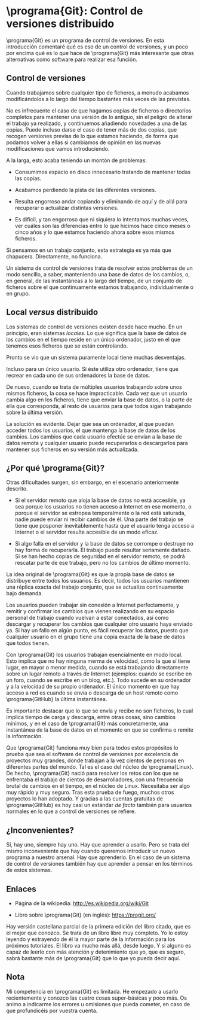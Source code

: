 # \programa{Git}: Control de versiones distribuido
\programa{Git} es un programa de control de versiones. En esta introducción
comentaré qué es eso de un control de versiones, y un poco por
encima qué es lo que hace de \programa{Git} más interesante que otras
alternativas como software para realizar esa función.

## Control de versiones
Cuando trabajamos sobre cualquier tipo de ficheros, a menudo acabamos
modificándolos a lo largo del tiempo bastantes más veces de las previstas.

No es infrecuente el caso de que hagamos copias de ficheros o directorios 
completos para mantener una versión de lo antiguo, sin el peligro de alterar
el trabajo ya realizado, y continuemos añadiendo novedades a una de las
copias. Puede incluso darse el caso de tener más de dos copias, que recogen
versiones previas de lo que estamos haciendo, de forma que podamos volver
a ellas si cambiamos de opinión en las nuevas modificaciones que vamos
introduciendo.

A la larga, esto acaba teniendo un montón de problemas:

- Consumimos espacio en disco innecesario tratando de mantener todas las 
  copias.

- Acabamos perdiendo la pista de las diferentes versiones.

- Resulta engorroso andar copiando y eliminando de aquí y de allá para
  recuperar o actualizar distintas versiones.

- Es difícil, y tan engorroso que ni siquiera lo intentamos muchas veces,
  ver cuáles son las diferencias entre lo que hicimos hace cinco meses
  o cinco años y lo que estamos haciendo ahora sobre esos mismos ficheros.

Si pensamos en un trabajo conjunto, esta estrategia es ya más que chapucera.
Directamente, no funciona.

Un sistema de control de versiones trata de resolver estos problemas de un modo
sencillo, a saber, manteniendo una base de datos de los cambios, o, en general,
de las instantáneas a lo largo del tiempo, de un conjunto de ficheros sobre el
que continuamente estamos trabajando, individualmente o en grupo.

## Local _versus_ distribuido
Los sistemas de control de versiones existen desde hace mucho. En un principio,
eran sistemas _locales_. Lo que significa que la base de datos de los cambios
en el tiempo reside en un único ordenador, justo en el que tenemos 
esos ficheros que se están controlando.

Pronto se vio que un sistema puramente local tiene muchas desventajas.

Incluso para un único usuario. Si éste utiliza otro ordenador, tiene que recrear
en cada uno de sus ordenadores la base de datos.

De nuevo, cuando se trata de múltiples usuarios trabajando sobre unos mismos
ficheros, la cosa se hace impracticable. Cada vez que un usuario cambia algo
en los ficheros, tiene que enviar la base de datos, o la parte de ella que
corresponda, al resto de usuarios para que todos sigan trabajando sobre 
la última versión.

La solución es evidente. Dejar que sea un ordenador, al que puedan acceder
todos los usuarios, el que mantenga la base de datos de los cambios. Los
cambios que cada usuario efectúe se envían a la base de datos remota y
cualquier usuario puede recuperarlos o descargarlos para mantener sus ficheros
en su versión más actualizada.

## ¿Por qué \programa{Git}?
Otras dificultades surgen, sin embargo, en el escenario anteriormente
descrito.

- Si el servidor remoto que aloja la base de datos no está accesible, ya
  sea porque los usuarios no tienen acceso a Internet en ese momento, o porque
  el servidor se estropea temporalmente o la red está saturada, nadie puede
  enviar ni recibir cambios de él. Una parte del trabajo se tiene que posponer
  inevitablemente hasta que el usuario tenga acceso a Internet o el servidor
  resulte accesible de un modo eficaz.

- Si algo falla en el servidor y la base de datos se corrompe o destruye
  no hay forma de recuperarla. El trabajo puede resultar seriamente dañado.
  Si se han hecho copias de seguridad en el servidor remoto, se podrá rescatar
  parte de ese trabajo, pero no los cambios de último momento.

La idea original de \programa{Git} es que la propia base de datos se
distribuye entre todos los usuarios. Es decir, todos los usuarios mantienen
una réplica exacta del trabajo conjunto, que se actualiza continuamente bajo
demanda.

Los usuarios pueden trabajar sin conexión a Internet perfectamente, y remitir
y confirmar los cambios que vienen realizando en su espacio personal de
trabajo cuando vuelvan a estar conectados, así como descargar y recuperar
los cambios que cualquier otro usuario haya enviado ya. Si hay un fallo
en algún punto, es fácil recuperar los datos, puesto que cualquier usuario
en el grupo tiene una copia exacta de la base de datos que todos tienen.

Con \programa{Git} los usuarios trabajan esencialmente en modo local. Esto
implica que no hay ninguna merma de velocidad, como la que sí tiene lugar,
en mayor o menor medida, cuando se está trabajando directamente sobre un
lugar remoto a través de Internet (ejemplos: cuando se escribe en un foro,
cuando se escribe en un blog, etc.). Todo sucede en su ordenador y a la
velocidad de su propio ordenador. El único momento en que hay acceso a red
es cuando se envía o descarga de un host remoto como \programa{GitHub}
la última instantánea.

Es importante destacar que lo que se envía y recibe no son ficheros, lo cual
implica tiempo de carga y descarga, entre otras cosas, sino cambios mínimos,
y en el caso de \programa{Git} más concretamente, una instantánea de la
base de datos en el momento en que se confirma o remite la información.

Que \programa{Git} funciona muy bien para todos estos propósitos lo prueba 
que sea el software de control de versiones por excelencia de proyectos muy
grandes, donde trabajan a la vez cientos de personas en diferentes partes del
mundo. Tal es el caso del núcleo de \programa{Linux}. De hecho, \programa{Git}
nació para resolver los retos con los que se enfrentaba el trabajo de cientos
de desarrolladores, con una frecuencia brutal de cambios en el tiempo, en el
núcleo de Linux. Necesitaba ser algo muy rápido y muy seguro. Tras esta prueba
de fuego, muchos otros proyectos lo han adoptado. Y gracias a las cuentas
gratuitas de \programa{GitHub} es hoy casi un estándar _de facto_ también
para usuarios normales en lo que a control de versiones se refiere.

## ¿Inconvenientes?
Sí, hay uno, siempre hay uno. Hay que aprender a usarlo. Pero se trata del
mismo inconveniente que hay cuando queremos introducir un nuevo programa
a nuestro arsenal. Hay que aprenderlo. En el caso de un sistema de control
de versiones también hay que aprender a pensar en los términos de estos
sistemas.

## Enlaces
- Página de la wikipedia: <http://es.wikipedia.org/wiki/Git>

- Libro sobre \programa{Git} (en inglés): <https://progit.org/>

Hay versión castellana parcial de la primera edición del libro citado,
que es el mejor que conozco. Se trata de un libro libre muy completo. Yo 
lo estoy leyendo y extrayendo de él la mayor parte de la información para 
los próximos tutoriales. El libro va mucho más allá, desde luego. Y si
alguno es capaz de leerlo con más atención y detenimiento que yo, que es
seguro, sabrá bastante más de \programa{Git} que lo que yo pueda decir aquí.

## Nota
Mi competencia en \programa{Git} es limitada. He empezado a usarlo
recientemente y conozco las cuatro cosas super-básicas y poco más. Os animo
a indicarme los errores u omisiones que pueda cometer, en caso de que
profundicéis por vuestra cuenta.


